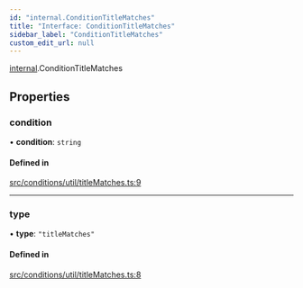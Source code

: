 ```yaml
---
id: "internal.ConditionTitleMatches"
title: "Interface: ConditionTitleMatches"
sidebar_label: "ConditionTitleMatches"
custom_edit_url: null
---
```


[internal](../modules/internal.md).ConditionTitleMatches

## Properties

### condition

• **condition**: `string`

#### Defined in

[src/conditions/util/titleMatches.ts:9](https://github.com/Resnovas/smartcloud/blob/b9e22a9/src/conditions/util/titleMatches.ts#L9)

___

### type

• **type**: ``"titleMatches"``

#### Defined in

[src/conditions/util/titleMatches.ts:8](https://github.com/Resnovas/smartcloud/blob/b9e22a9/src/conditions/util/titleMatches.ts#L8)
